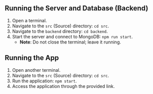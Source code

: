 ## Running the Server and Database (Backend)

1. Open a terminal.
2. Navigate to the `src` (Source) directory: `cd src`.
3. Navigate to the `backend` directory: `cd backend`.
4. Start the server and connect to MongoDB: `npm run start`.
   - **Note**: Do not close the terminal; leave it running.

## Running the App

1. Open another terminal.
2. Navigate to the `src` (Source) directory: `cd src`.
3. Run the application: `npm start`.
4. Access the application through the provided link.
